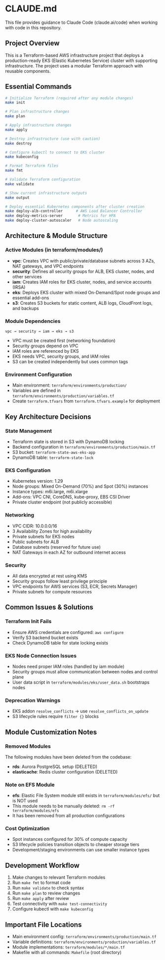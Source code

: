 # CLAUDE.md

This file provides guidance to Claude Code (claude.ai/code) when working with code in this repository.

## Project Overview

This is a Terraform-based AWS infrastructure project that deploys a production-ready EKS (Elastic Kubernetes Service) cluster with supporting infrastructure. The project uses a modular Terraform approach with reusable components.

## Essential Commands

```bash
# Initialize Terraform (required after any module changes)
make init

# Plan infrastructure changes
make plan

# Apply infrastructure changes
make apply

# Destroy infrastructure (use with caution)
make destroy

# Configure kubectl to connect to EKS cluster
make kubeconfig

# Format Terraform files
make fmt

# Validate Terraform configuration
make validate

# Show current infrastructure outputs
make output

# Deploy essential Kubernetes components after cluster creation
make deploy-alb-controller      # AWS Load Balancer Controller
make deploy-metrics-server       # Metrics for HPA
make deploy-cluster-autoscaler   # Node autoscaling
```

## Architecture & Module Structure

### Active Modules (in terraform/modules/)
- **vpc**: Creates VPC with public/private/database subnets across 3 AZs, NAT gateways, and VPC endpoints
- **security**: Defines all security groups for ALB, EKS cluster, nodes, and other services
- **iam**: Creates IAM roles for EKS cluster, nodes, and service accounts (IRSA)
- **eks**: Deploys EKS cluster with mixed On-Demand/Spot node groups and essential add-ons
- **s3**: Creates S3 buckets for static content, ALB logs, CloudFront logs, and backups

### Module Dependencies
```
vpc → security → iam → eks → s3
```
- VPC must be created first (networking foundation)
- Security groups depend on VPC
- IAM roles are referenced by EKS
- EKS needs VPC, security groups, and IAM roles
- S3 can be created independently but uses common tags

### Environment Configuration
- Main environment: `terraform/environments/production/`
- Variables are defined in `terraform/environments/production/variables.tf`
- Create `terraform.tfvars` from `terraform.tfvars.example` for deployment

## Key Architecture Decisions

### State Management
- Terraform state is stored in S3 with DynamoDB locking
- Backend configuration in `terraform/environments/production/main.tf`
- S3 bucket: `terraform-state-aws-eks-app`
- DynamoDB table: `terraform-state-lock`

### EKS Configuration
- Kubernetes version: 1.29
- Node groups: Mixed On-Demand (70%) and Spot (30%) instances
- Instance types: m6i.large, m6i.xlarge
- Add-ons: VPC CNI, CoreDNS, kube-proxy, EBS CSI Driver
- Private cluster endpoint (not publicly accessible)

### Networking
- VPC CIDR: 10.0.0.0/16
- 3 Availability Zones for high availability
- Private subnets for EKS nodes
- Public subnets for ALB
- Database subnets (reserved for future use)
- NAT Gateways in each AZ for outbound internet access

### Security
- All data encrypted at rest using KMS
- Security groups follow least privilege principle
- VPC endpoints for AWS services (S3, ECR, Secrets Manager)
- Private subnets for compute resources

## Common Issues & Solutions

### Terraform Init Fails
- Ensure AWS credentials are configured: `aws configure`
- Verify S3 backend bucket exists
- Check DynamoDB table for state locking exists

### EKS Node Connection Issues
- Nodes need proper IAM roles (handled by iam module)
- Security groups must allow communication between nodes and control plane
- User data script in `terraform/modules/eks/user_data.sh` bootstraps nodes

### Deprecation Warnings
- EKS addon `resolve_conflicts` → use `resolve_conflicts_on_update`
- S3 lifecycle rules require `filter {}` blocks

## Module Customization Notes

### Removed Modules
The following modules have been deleted from the codebase:
- **rds**: Aurora PostgreSQL setup (DELETED)
- **elasticache**: Redis cluster configuration (DELETED)

### Note on EFS Module
- **efs**: Elastic File System module still exists in `terraform/modules/efs/` but is NOT used
- This module needs to be manually deleted: `rm -rf terraform/modules/efs`
- It has been removed from all production configurations

### Cost Optimization
- Spot instances configured for 30% of compute capacity
- S3 lifecycle policies transition objects to cheaper storage tiers
- Development/staging environments can use smaller instance types

## Development Workflow

1. Make changes to relevant Terraform modules
2. Run `make fmt` to format code
3. Run `make validate` to check syntax
4. Run `make plan` to review changes
5. Run `make apply` after review
6. Test connectivity with `make test-connectivity`
7. Configure kubectl with `make kubeconfig`

## Important File Locations

- Main environment config: `terraform/environments/production/main.tf`
- Variable definitions: `terraform/environments/production/variables.tf`
- Module implementations: `terraform/modules/*/main.tf`
- Makefile with all commands: `Makefile` (root directory)